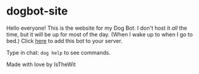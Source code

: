 # dogbot-site

Hello everyone! This is the website for my Dog Bot. I don't host it *all* the time, but it will be up for most of the day. (When I wake up to when I go to bed.)
Click [here](https://discord.com/api/oauth2/authorize?client_id=1007807076044636280&permissions=277025516544&scope=bot) to add this bot to your server.

Type in chat: `dog help` to see commands.

Made with love by IsTheWit
